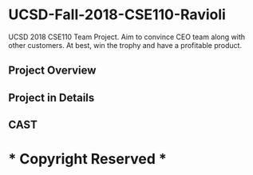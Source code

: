 # UCSD-Fall-2018-CSE110-Ravioli
UCSD 2018 CSE110 Team Project. Aim to convince CEO team along with other customers. At best, win the trophy and have a profitable product.

## Project Overview  

## Project in Details  

## CAST  

# * Copyright Reserved *  

